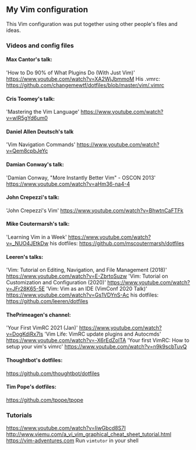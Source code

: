 ##  My Vim configuration

This Vim configuration was put together using other people's files and ideas.

### Videos and config files

#### Max Cantor's talk:
'How to Do 90% of What Plugins Do (With Just Vim)'
https://www.youtube.com/watch?v=XA2WjJbmmoM
His .vmrc:
https://github.com/changemewtf/dotfiles/blob/master/vim/.vimrc

#### Cris Toomey's talk:
'Mastering the Vim Language'
https://www.youtube.com/watch?v=wlR5gYd6um0

#### Daniel Allen Deutsch's talk
'Vim Navigation Commands'
https://www.youtube.com/watch?v=Qem8cpbJeYc

#### Damian Conway's talk:
'Damian Conway, "More Instantly Better Vim" - OSCON 2013'
https://www.youtube.com/watch?v=aHm36-na4-4

#### John Crepezzi's talk:
'John Crepezzi's Vim'
https://www.youtube.com/watch?v=BhwtnCaFTFk

#### Mike Coutermarsh's talk:
'Learning Vim in a Week'
https://www.youtube.com/watch?v=_NUO4JEtkDw
his dotfiles:
https://github.com/mscoutermarsh/dotfiles

#### Leeren's talks:
'Vim: Tutorial on Editing, Navigation, and File Management (2018)'
https://www.youtube.com/watch?v=E-ZbrtoSuzw
'Vim: Tutorial on Customization and Configuration (2020)'
https://www.youtube.com/watch?v=JFr28K65-5E
'Vim: Vim as an IDE (VimConf 2020 Talk)'
https://www.youtube.com/watch?v=Gs1VDYnS-Ac
his dotfiles:
https://github.com/leeren/dotfiles

#### ThePrimeagen's channel:
'Your First VimRC 2021 (Jan)'
https://www.youtube.com/watch?v=DogKdiRx7ls
'Vim Life: VimRC update plugins and Autocmds'
https://www.youtube.com/watch?v=-X6rEdZolTA
'Your first VimRC: How to setup your vim's vimrc'
https://www.youtube.com/watch?v=n9k9scbTuvQ

#### Thoughtbot's dotfiles:
https://github.com/thoughtbot/dotfiles

#### Tim Pope's dotfiles:
https://github.com/tpope/tpope

### Tutorials
https://www.youtube.com/watch?v=IiwGbcd8S7I
http://www.viemu.com/a_vi_vim_graphical_cheat_sheet_tutorial.html
https://vim-adventures.com
Run `vimtutor` in your shell

